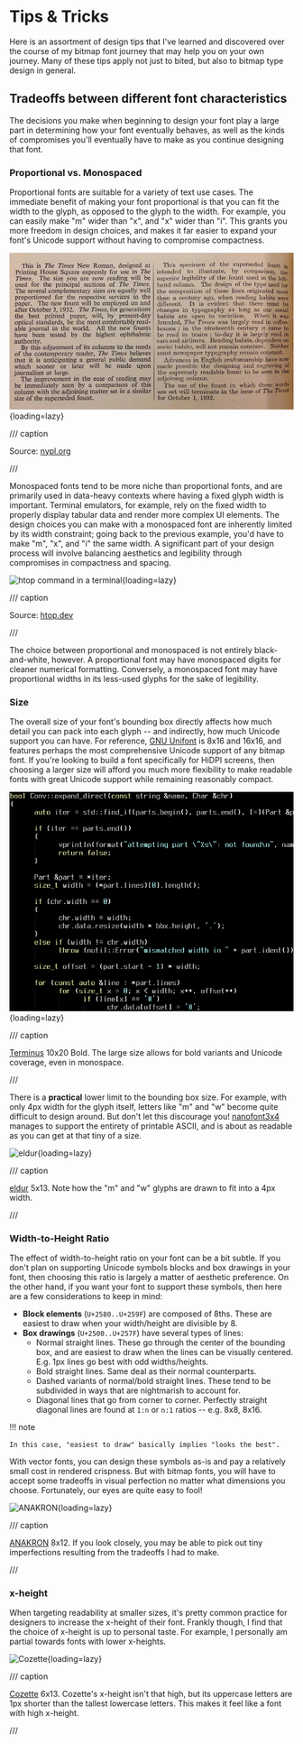 # Tips & Tricks

Here is an assortment of design tips that I've learned and discovered over the
course of my bitmap font journey that may help you on your own journey. Many of
these tips apply not just to bited, but also to bitmap type design in general.

## Tradeoffs between different font characteristics

The decisions you make when beginning to design your font play a large part in
determining how your font eventually behaves, as well as the kinds of
compromises you'll eventually have to make as you continue designing that font.

### Proportional vs. Monospaced

Proportional fonts are suitable for a variety of text use cases. The immediate
benefit of making your font proportional is that you can fit the width to the
glyph, as opposed to the glyph to the width. For example, you can easily make
"m" wider than "x", and "x" wider than "i". This grants you more freedom in
design choices, and makes it far easier to expand your font's Unicode support
without having to compromise compactness.

![text sample in Times New Roman](assets/times-new-roman.webp){loading=lazy}

/// caption

Source: [nypl.org](https://nypl.org)

///

Monospaced fonts tend to be more niche than proportional fonts, and are
primarily used in data-heavy contexts where having a fixed glyph width is
important. Terminal emulators, for example, rely on the fixed width to properly
display tabular data and render more complex UI elements. The design choices you
can make with a monospaced font are inherently limited by its width constraint;
going back to the previous example, you'd have to make "m", "x", and "i" the
same width. A significant part of your design process will involve balancing
aesthetics and legibility through compromises in compactness and spacing.

![htop command in a terminal](assets/htop.png){loading=lazy}

/// caption

Source: [htop.dev](https://htop.dev)

///

The choice between proportional and monospaced is not entirely black-and-white,
however. A proportional font may have monospaced digits for cleaner numerical
formatting. Conversely, a monospaced font may have proportional widths in its
less-used glyphs for the sake of legibility.

### Size

The overall size of your font's bounding box directly affects how much detail
you can pack into each glyph -- and indirectly, how much Unicode support you can
have. For reference, [GNU Unifont](https://unifoundry.com/unifont/) is 8x16 and
16x16, and features perhaps the most comprehensive Unicode support of any bitmap
font. If you're looking to build a font specifically for HiDPI screens, then
choosing a larger size will afford you much more flexibility to make readable
fonts with great Unicode support while remaining reasonably compact.

![Terminus 10x20 Bold](assets/terminus-10x20b.gif){loading=lazy}

/// caption

[Terminus](https://terminus-font.sourceforge.net/) 10x20 Bold. The large size
allows for bold variants and Unicode coverage, even in monospace.

///

There is a **practical** lower limit to the bounding box size. For example, with
only 4px width for the glyph itself, letters like "m" and "w" become quite
difficult to design around. But don't let this discourage you!
[nanofont3x4](https://github.com/Michaelangel007/nanofont3x4) manages to support
the entirety of printable ASCII, and is about as readable as you can get at that
tiny of a size.

![eldur](assets/eldur-prog.png){loading=lazy}

/// caption

[eldur](https://github.com/molarmanful/eldur) 5x13. Note how the "m" and "w"
glyphs are drawn to fit into a 4px width.

///

### Width-to-Height Ratio

The effect of width-to-height ratio on your font can be a bit subtle. If you
don't plan on supporting Unicode symbols blocks and box drawings in your font,
then choosing this ratio is largely a matter of aesthetic preference. On the
other hand, if you want your font to support these symbols, then here are a few
considerations to keep in mind:

- **Block elements** (`U+2580..U+259F`) are composed of 8ths. These are easiest
  to draw when your width/height are divisible by 8.
- **Box drawings** (`U+2500..U+257F`) have several types of lines:
    - Normal straight lines. These go through the center of the bounding box, and
      are easiest to draw when the lines can be visually centered. E.g. 1px
      lines go best with odd widths/heights.
    - Bold straight lines. Same deal as their normal counterparts.
    - Dashed variants of normal/bold straight lines. These tend to be subdivided
      in ways that are nightmarish to account for.
    - Diagonal lines that go from corner to corner. Perfectly straight diagonal
      lines are found at `1:n` or `n:1` ratios -- e.g. 8x8, 8x16.

!!! note

    In this case, "easiest to draw" basically implies "looks the best".

With vector fonts, you can design these symbols as-is and pay a relatively small
cost in rendered crispness. But with bitmap fonts, you will have to accept some
tradeoffs in visual perfection no matter what dimensions you choose.
Fortunately, our eyes are quite easy to fool!

![ANAKRON](assets/anakron-box.png){loading=lazy}

/// caption

[ANAKRON](https://github.com/molarmanful/ANAKRON) 8x12. If you look closely, you
may be able to pick out tiny imperfections resulting from the tradeoffs I had to
make.

///

### x-height

When targeting readability at smaller sizes, it's pretty common practice for
designers to increase the x-height of their font. Frankly though, I find that
the choice of x-height is up to personal taste. For example, I personally am
partial towards fonts with lower x-heights.

![Cozette](assets/cozette-vim.png){loading=lazy}

/// caption

[Cozette](https://github.com/slavfox/Cozette) 6x13. Cozette's x-height isn't
that high, but its uppercase letters are 1px shorter than the tallest lowercase
letters. This makes it feel like a font with high x-height.

///
